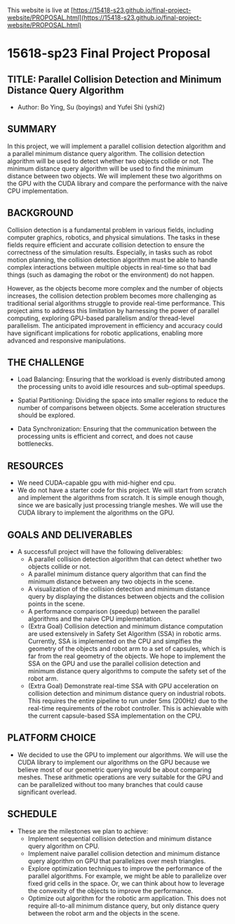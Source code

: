 This website is live at [https://15418-s23.github.io/final-project-website/PROPOSAL.html](https://15418-s23.github.io/final-project-website/PROPOSAL.html)

# 15618-sp23 Final Project Proposal

## TITLE: Parallel Collision Detection and Minimum Distance Query Algorithm

- Author: Bo Ying, Su (boyings) and Yufei Shi (yshi2)

## SUMMARY

In this project, we will implement a parallel collision detection algorithm and a parallel minimum distance query algorithm. The collision detection algorithm will be used to detect whether two objects collide or not. The minimum distance query algorithm will be used to find the minimum distance between two objects. We will implement these two algorithms on the GPU with the CUDA library and compare the performance with the naive CPU implementation.

## BACKGROUND

Collision detection is a fundamental problem in various fields, including computer graphics, robotics, and physical simulations.
The tasks in these fields require efficient and accurate collision detection to ensure the correctness of the simulation results.
Especially, in tasks such as robot motion planning, the collision detection algorithm must be able to handle complex interactions between multiple objects in real-time so that bad things (such as damaging the robot or the environment) do not happen.

However, as the objects become more complex and the number of objects increases, the collision detection problem becomes more challenging as traditional serial algorithms struggle to provide real-time performance.
This project aims to address this limitation by harnessing the power of parallel computing, exploring GPU-based parallelism and/or thread-level parallelism.
The anticipated improvement in efficiency and accuracy could have significant implications for robotic applications, enabling more advanced and responsive manipulations.

## THE CHALLENGE

- Load Balancing: Ensuring that the workload is evenly distributed among the processing units to avoid idle resources and sub-optimal speedups.

- Spatial Partitioning: Dividing the space into smaller regions to reduce the number of comparisons between objects. Some acceleration structures should be explored.

- Data Synchronization: Ensuring that the communication between the processing units is efficient and correct, and does not cause bottlenecks.

## RESOURCES

- We need CUDA-capable gpu with mid-higher end cpu.
- We do not have a starter code for this project. We will start from scratch and implement the algorithms from scratch. It is simple enough though, since we are basically just processing triangle meshes. We will use the CUDA library to implement the algorithms on the GPU.

## GOALS AND DELIVERABLES

- A successfull project will have the following deliverables:
  - A parallel collision detection algorithm that can detect whether two objects collide or not.
  - A parallel minimum distance query algorithm that can find the minimum distance between any two objects in the scene.
  - A visualization of the collision detection and minimum distance query by displaying the distances between objects and the collision points in the scene.
  - A performance comparison (speedup) between the parallel algorithms and the naive CPU implementation.
  - (Extra Goal) Collision detection and minimum distance computation are used extensively in Safety Set Algorithm (SSA) in robotic arms. Currently, SSA is implemented on the CPU and simplfies the geometry of the objects and robot arm to a set of capsules, which is far from the real geometry of the objects. We hope to implement the SSA on the GPU and use the parallel collision detection and minimum distance query algorithms to compute the safety set of the robot arm.
  - (Extra Goal) Demonstrate real-time SSA with GPU acceleration on collision detection and minimum distance query on industrial robots. This requires the entire pipeline to run under 5ms (200Hz) due to the real-time requirements of the robot controller. This is achievable with the current capsule-based SSA implementation on the CPU.

## PLATFORM CHOICE

- We decided to use the GPU to implement our algorithms. We will use the CUDA library to implement our algorithms on the GPU because we believe most of our geometric querying would be about comparing meshes. These arithmetic operations are very suitable for the GPU and can be parallelized without too many branches that could cause significant overlead.

## SCHEDULE

- These are the milestones we plan to achieve:
  - Implement sequential collision detection and minimum distance query algorithm on CPU.
  - Implement naive parallel collision detection and minimum distance query algorithm on GPU that parallelizes over mesh triangles.
  - Explore optimization techniques to improve the performance of the parallel algorithms. For example, we might be able to parallelize over fixed grid cells in the space. Or, we can think about how to leverage the convexity of the objects to improve the performance.
  - Optimize out algorithm for the robotic arm application. This does not require all-to-all minimum distance query, but only distance query between the robot arm and the objects in the scene.
